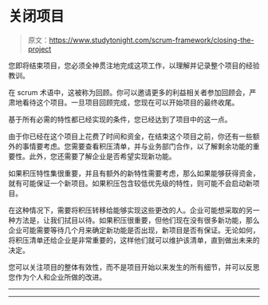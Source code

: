 # 关闭项目

> 原文：<https://www.studytonight.com/scrum-framework/closing-the-project>

您即将结束项目，您必须全神贯注地完成这项工作，以理解并记录整个项目的经验教训。

在 scrum 术语中，这被称为回顾。你可以邀请更多的利益相关者参加回顾会，严肃地看待这个项目。一旦项目回顾完成，您现在可以开始项目的最终收尾。

基于所有必需的特性都已经实现的条件，您已经达到了项目中的这一点。

由于你已经在这个项目上花费了时间和资金，在结束这个项目之前，你还有一些额外的事情要考虑。您需要查看积压清单，并与业务部门合作，以了解剩余功能的重要性。此外，您还需要了解企业是否希望实现新功能。

如果积压特性集很重要，并且有额外的新特性需要考虑，那么如果能够获得资金，就有可能保证一个新项目。如果积压包含较低优先级的特性，则可能不会启动新项目。

在这种情况下，需要将积压转移给能够实现这些更改的人。企业可能想采取的另一种方法是，让我们拭目以待。如果积压很重要，但他们现在没有很多新功能，那么企业可能需要等待几个月来确定新功能是否出现，新项目是否有保证。无论如何，将积压清单还给企业是非常重要的，这样他们就可以维护该清单，直到做出未来的决定。

您可以关注项目的整体有效性，而不是项目开始以来发生的所有细节，并可以反思您作为个人和企业所做的改进。

* * *

* * *